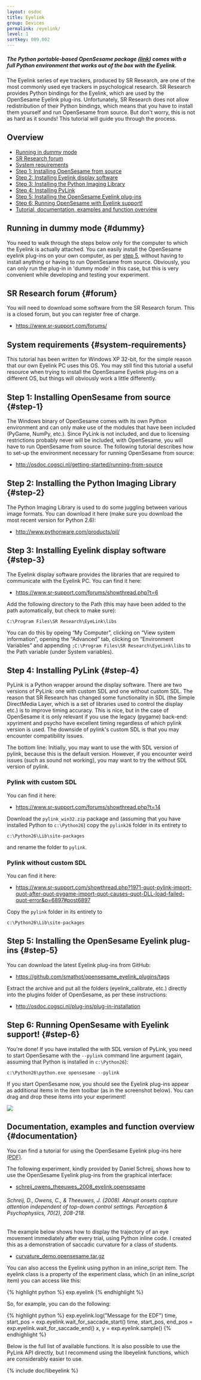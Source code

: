 ```yaml
---
layout: osdoc
title: Eyelink
group: Devices
permalink: /eyelink/
level: 1
sortkey: 009.002
---
```


##### The Python portable-based OpenSesame package ([link][python-portable]) comes with a full Python environment that works out of the box with the Eyelink.

The Eyelink series of eye trackers, produced by SR Research, are one of the most commonly used eye trackers in psychological research. SR Research provides Python bindings for the Eyelink, which are used by the OpenSesame Eyelink plug-ins. Unfortunately, SR Research does not allow redistribution of their Python bindings, which means that you have to install them yourself and run OpenSesame from source. But don't worry, this is not as hard as it sounds! This tutorial will guide you through the process.

Overview
--------

- [Running in dummy mode](#dummy)
- [SR Research forum](#forum)
- [System requirements](#system-requirements)
- [Step 1: Installing OpenSesame from source](#step-1)
- [Step 2: Installing Eyelink display software](#step-2)
- [Step 3: Installing the Python Imaging Library](#step-3)
- [Step 4: Installing PyLink](#step-4)
- [Step 5: Installing the OpenSesame Eyelink plug-ins](#step-5)
- [Step 6: Running OpenSesame with Eyelink support!](#step-6)
- [Tutorial, documentation, examples and function overview](#documentation)

Running in dummy mode {#dummy}
---------------------

You need to walk through the steps below only for the computer to which the Eyelink is actually attached. You can easily install the OpenSesame eyelink plug-ins on your own computer, as per [step 5](#step-5), without having to install anything or having to run OpenSesame from source. Obviously, you can only run the plug-in in 'dummy mode' in this case, but this is very convenient while developing and testing your experiment.

SR Research forum {#forum}
-----------------

You will need to download some software from the SR Research forum. This is a closed forum, but you can register free of charge.

- <https://www.sr-support.com/forums/>

System requirements {#system-requirements}
-------------------

This tutorial has been written for Windows XP 32-bit, for the simple reason that our own Eyelink PC uses this OS. You may still find this tutorial a useful resource when trying to install the OpenSesame Eyelink plug-ins on a different OS, but things will obviously work a little differently.

Step 1: Installing OpenSesame from source {#step-1}
-----------------------------------------

The Windows binary of OpenSesame comes with its own Python environment and can only make use of the modules that have been included (PyGame, NumPy, etc.). Since PyLink is not included, and due to licensing restrictions probably never will be included, with OpenSesame, you will have to run OpenSesame from source. The following tutorial describes how to set-up the environment necessary for running OpenSesame from source:

- <http://osdoc.cogsci.nl/getting-started/running-from-source>

Step 2: Installing the Python Imaging Library {#step-2}
---------------------------------------------

The Python Imaging Library is used to do some juggling between various image formats. You can download it here (make sure you download the most recent version for Python 2.6):

- <http://www.pythonware.com/products/pil/>

Step 3: Installing Eyelink display software {#step-3}
-------------------------------------------

The Eyelink display software provides the libraries that are required to communicate with the Eyelink PC. You can find it here:

- <https://www.sr-support.com/forums/showthread.php?t=6>

Add the following directory to the Path (this may have been added to the path automatically, but check to make sure):

	C:\Program Files\SR Research\EyeLink\libs

You can do this by opeing “My Computer”, clicking on “View system information”, opening the “Advanced” tab, clicking on “Environment Variables” and appending `;C:\Program Files\SR Research\EyeLink\libs` to the Path variable (under System variables).

Step 4: Installing PyLink {#step-4}
-------------------------

PyLink is a Python wrapper around the display software. There are two versions of PyLink: one with custom SDL and one without custom SDL. The reason that SR Research has changed some functionality in SDL (the Simple DirectMedia Layer, which is a set of libraries used to control the display etc.) is to improve timing accuracy. This is nice, but in the case of OpenSesame it is only relevant if you use the legacy (pygame) back-end: xpyriment and psycho have excellent timing regardless of which pylink version is used. The downside of pylink's custom SDL is that you may encounter compatibility issues.

The bottom line: Initially, you may want to use the with SDL version of pylink, because this is the default version. However, if you encounter weird issues (such as sound not working), you may want to try the without SDL version of pylink.

### Pylink with custom SDL

You can find it here:

- <https://www.sr-support.com/forums/showthread.php?t=14>

Download the `pylink_win32.zip` package and (assuming that you have installed Python to `c:\Python26`) copy the `pylink26` folder in its entirety to

	c:\Python26\Lib\site-packages

and rename the folder to `pylink`.

### Pylink without custom SDL

You can find it here:

- <https://www.sr-support.com/showthread.php?1971-quot-pylink-import-quot-after-quot-pygame-import-quot-causes-quot-DLL-load-failed-quot-error&p=6897#post6897>

Copy the `pylink` folder in its entirety to

	c:\Python26\Lib\site-packages

Step 5: Installing the OpenSesame Eyelink plug-ins {#step-5}
--------------------------------------------------

You can download the latest Eyelink plug-ins from GitHub:

- <https://github.com/smathot/opensesame_eyelink_plugins/tags>

Extract the archive and put all the folders (eyelink_calibrate, etc.) directly into the plugins folder of OpenSesame, as per these instructions:

- <http://osdoc.cogsci.nl/plug-ins/plug-in-installation>

Step 6: Running OpenSesame with Eyelink support! {#step-6}
------------------------------------------------

You're done! If you have installed the with SDL version of PyLink, you need to start OpenSesame with the `--pylink` command line argument (again, assuming that Python is installed in `c:\Python26`):

	c:\Python26\python.exe opensesame --pylink

If you start OpenSesame now, you should see the Eyelink plug-ins appear as additional items in the item toolbar (as in the screenshot below). You can drag and drop these items into your experiment!

![](/img/fig/fig7.6.1.png)

Documentation, examples and function overview {#documentation}
---------------------------------------------

You can find a tutorial for using the OpenSesame Eyelink plug-ins here [(PDF)][tutorial].

The following experiment, kindly provided by Daniel Schreij, shows how to use the OpenSesame Eyelink plug-ins from the graphical interface:

- [schreij_owens_theeuwes_2008_eyelink.opensesame][example-schreij]

###### Schreij, D., Owens, C., & Theeuwes, J. (2008). Abrupt onsets capture attention independent of top-down control settings. Perception & Psychophysics, 70(2), 208-218.

The example below shows how to display the trajectory of an eye movement immediately after every trial, using Python inline code. I created this as a demonstration of saccadic curvature for a class of students.

- [curvature_demo.opensesame.tar.gz][example-curvature]

You can also access the Eyelink using python in an inline_script item. The eyelink class is a property of the experiment class, which (in an inline_script item) you can access like this:

{% highlight python %}
exp.eyelink
{% endhighlight %}

So, for example, you can do the following:

{% highlight python %}
exp.eyelink.log("Message for the EDF")
time, start_pos = exp.eyelink.wait_for_saccade_start()
time, start_pos, end_pos = exp.eyelink.wait_for_saccade_end()
x, y = exp.eyelink.sample()
{% endhighlight %}

Below is the full list of available functions. It is also possible to use the PyLink API directly, but I recommend using the libeyelink functions, which are considerably easier to use.

{% include doc/libeyelink %}

[python-portable]: /getting-started/running-with-python-portable/
[tutorial]: http://files.cogsci.nl/software/opensesame/plugins/eyelink/tutorial/Schreij_Mathot_OpenSesame_Eyelink_Tutorial.pdf
[example-schreij]: http://files.cogsci.nl/software/opensesame/plugins/eyelink/examples/schreij_owens_theeuwes_2008_eyelink.opensesame
[example-curvature]: https://github.com/smathot/OpenSesame/raw/master/examples/curvature_demo.opensesame.tar.gz